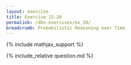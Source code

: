 ```yaml
---
layout: exercise
title: Exercise 15.20
permalink: /dbn-exercises/ex_20/
breadcrumb: Probabilistic Reasoning over Time
---
```


{% include mathjax_support %}

<div><i class="arrow-up loader" data-chapter="dbn-exercises" data-exercise="ex_20" data-rating="0"></i></div>
{% include_relative question.md %}
